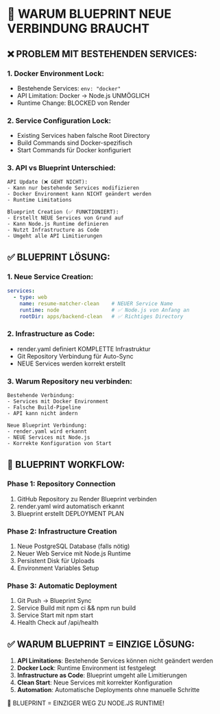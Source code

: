 🎯 WARUM BLUEPRINT NEUE VERBINDUNG BRAUCHT
==========================================

## ❌ PROBLEM MIT BESTEHENDEN SERVICES:

### 1. Docker Environment Lock:
- Bestehende Services: `env: "docker"`
- API Limitation: Docker → Node.js UNMÖGLICH
- Runtime Change: BLOCKED von Render

### 2. Service Configuration Lock:
- Existing Services haben falsche Root Directory
- Build Commands sind Docker-spezifisch
- Start Commands für Docker konfiguriert

### 3. API vs Blueprint Unterschied:
```
API Update (❌ GEHT NICHT):
- Kann nur bestehende Services modifizieren
- Docker Environment kann NICHT geändert werden
- Runtime Limitations

Blueprint Creation (✅ FUNKTIONIERT):
- Erstellt NEUE Services von Grund auf
- Kann Node.js Runtime definieren
- Nutzt Infrastructure as Code
- Umgeht alle API Limitierungen
```

## ✅ BLUEPRINT LÖSUNG:

### 1. Neue Service Creation:
```yaml
services:
  - type: web
    name: resume-matcher-clean    # NEUER Service Name
    runtime: node                 # ✅ Node.js von Anfang an
    rootDir: apps/backend-clean   # ✅ Richtiges Directory
```

### 2. Infrastructure as Code:
- render.yaml definiert KOMPLETTE Infrastruktur
- Git Repository Verbindung für Auto-Sync
- NEUE Services werden korrekt erstellt

### 3. Warum Repository neu verbinden:
```
Bestehende Verbindung:
- Services mit Docker Environment
- Falsche Build-Pipeline
- API kann nicht ändern

Neue Blueprint Verbindung:
- render.yaml wird erkannt
- NEUE Services mit Node.js
- Korrekte Konfiguration von Start
```

## 🎯 BLUEPRINT WORKFLOW:

### Phase 1: Repository Connection
1. GitHub Repository zu Render Blueprint verbinden
2. render.yaml wird automatisch erkannt
3. Blueprint erstellt DEPLOYMENT PLAN

### Phase 2: Infrastructure Creation
1. Neue PostgreSQL Database (falls nötig)
2. Neuer Web Service mit Node.js Runtime
3. Persistent Disk für Uploads
4. Environment Variables Setup

### Phase 3: Automatic Deployment
1. Git Push → Blueprint Sync
2. Service Build mit npm ci && npm run build
3. Service Start mit npm start
4. Health Check auf /api/health

## ✅ WARUM BLUEPRINT = EINZIGE LÖSUNG:

1. **API Limitations**: Bestehende Services können nicht geändert werden
2. **Docker Lock**: Runtime Environment ist festgelegt
3. **Infrastructure as Code**: Blueprint umgeht alle Limitierungen
4. **Clean Start**: Neue Services mit korrekter Konfiguration
5. **Automation**: Automatische Deployments ohne manuelle Schritte

🎉 BLUEPRINT = EINZIGER WEG ZU NODE.JS RUNTIME!
